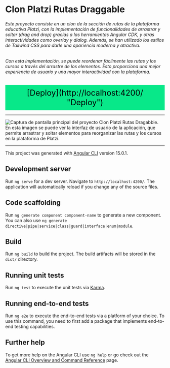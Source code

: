# Clon Platzi Rutas Draggable

###### Este proyecto consiste en un clon de la sección de rutas de la plataforma educativa Platzi, con la implementación de funcionalidades de arrastrar y soltar (drag and drop) gracias a las herramientas Angular CDK, y otras interactividades como overlay y dialog. Además, se han utilizado los estilos de Tailwind CSS para darle una apariencia moderna y atractiva.
###### Con esta implementación, se puede reordenar fácilmente las rutas y los cursos a través del arrastre de los elementos. Esto proporciona una mejor experiencia de usuario y una mayor interactividad con la plataforma.
<div style="background-color:#08e889; color: black; padding:10px; text-align: center; font-size: 25px">[Deploy](http://localhost:4200/ "Deploy")</div>

------------

![Captura de pantalla principal del proyecto Clon Platzi Rutas Dragabble. En esta imagen se puede ver la interfaz de usuario de la aplicación, que permite arrastrar y soltar elementos para reorganizar las rutas y los cursos en la plataforma de Platzi.
](https://drive.google.com/uc?id=1iWeMX5jcFbQftvGeckTBskVb5hBMXakV)

------------



This project was generated with [Angular CLI](https://github.com/angular/angular-cli) version 15.0.1.

## Development server

Run `ng serve` for a dev server. Navigate to `http://localhost:4200/`. The application will automatically reload if you change any of the source files.

## Code scaffolding

Run `ng generate component component-name` to generate a new component. You can also use `ng generate directive|pipe|service|class|guard|interface|enum|module`.

## Build

Run `ng build` to build the project. The build artifacts will be stored in the `dist/` directory.

## Running unit tests

Run `ng test` to execute the unit tests via [Karma](https://karma-runner.github.io).

## Running end-to-end tests

Run `ng e2e` to execute the end-to-end tests via a platform of your choice. To use this command, you need to first add a package that implements end-to-end testing capabilities.

## Further help

To get more help on the Angular CLI use `ng help` or go check out the [Angular CLI Overview and Command Reference](https://angular.io/cli) page.
